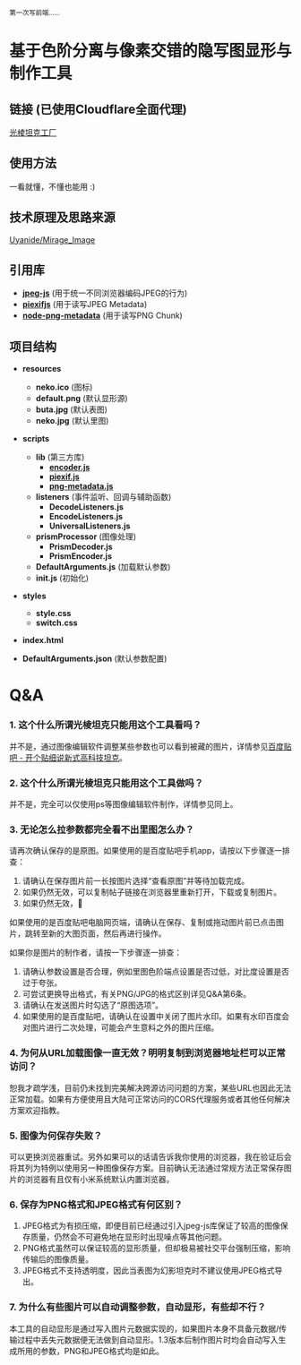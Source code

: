 <small> 第一次写前端…… </small>

# 基于色阶分离与像素交错的隐写图显形与制作工具

## 链接 (已使用Cloudflare全面代理)
[光棱坦克工厂](https://prism.uyanide.com/)

## 使用方法
一看就懂，不懂也能用 :)

## 技术原理及思路来源
[Uyanide/Mirage_Image](https://github.com/Uyanide/Mirage_Image)

## 引用库
- **[jpeg-js](https://github.com/jpeg-js/jpeg-js)** (用于统一不同浏览器编码JPEG的行为)
- **[piexifjs](https://github.com/hMatoba/piexifjs)** (用于读写JPEG Metadata)
- **[node-png-metadata](https://github.com/kujirahand/node-png-metadata)** (用于读写PNG Chunk)

## 项目结构
- **resources**
  - **neko.ico** (图标)
  - **default.png** (默认显形源)
  - **buta.jpg** (默认表图)
  - **neko.jpg** (默认里图)

- **scripts**
  - **lib** (第三方库)
    - **[encoder.js](https://github.com/jpeg-js/jpeg-js/blob/master/lib/encoder.js)**
    - **[piexif.js](https://github.com/hMatoba/piexifjs/blob/master/piexif.js)**
    - **[png-metadata.js](https://github.com/kujirahand/node-png-metadata/blob/master/src/lib/png-metadata.js)**
  - **listeners** (事件监听、回调与辅助函数)
    - **DecodeListeners.js**
    - **EncodeListeners.js**
    - **UniversalListeners.js**
  - **prismProcessor** (图像处理)
    - **PrismDecoder.js**
    - **PrismEncoder.js**
  - **DefaultArguments.js** (加载默认参数)
  - **init.js** (初始化)

- **styles**
  - **style.css**
  - **switch.css**

- **index.html**
- **DefaultArguments.json** (默认参数配置)

# Q&A

### 1. 这个什么所谓光棱坦克只能用这个工具看吗？
并不是，通过图像编辑软件调整某些参数也可以看到被藏的图片，详情参见[百度贴吧 - 开个贴细说新式高科技坦克](https://tieba.baidu.com/p/9093709508)。

### 2. 这个什么所谓光棱坦克只能用这个工具做吗？
并不是，完全可以仅使用ps等图像编辑软件制作，详情参见同上。

### 3. 无论怎么拉参数都完全看不出里图怎么办？
请再次确认保存的是原图。如果使用的是百度贴吧手机app，请按以下步骤逐一排查：

1. 请确认在保存图片前一长按图片选择“查看原图”并等待加载完成。
2. 如果仍然无效，可以复制帖子链接在浏览器里重新打开，下载或复制图片。
3. 如果仍然无效，🔨

如果使用的是百度贴吧电脑网页端，请确认在保存、复制或拖动图片前已点击图片，跳转至新的大图页面，然后再进行操作。

如果你是图片的制作者，请按一下步骤逐一排查：

1. 请确认参数设置是否合理，例如里图色阶端点设置是否过低，对比度设置是否过于夸张。
2. 可尝试更换导出格式，有关PNG/JPG的格式区别详见Q&A第6条。
3. 请确认在发送图片时勾选了“原图选项”。
4. 如果使用的是百度贴吧，请确认在设置中关闭了图片水印。如果有水印百度会对图片进行二次处理，可能会产生意料之外的图片压缩。

### 4. 为何从URL加载图像一直无效？明明复制到浏览器地址栏可以正常访问？
恕我才疏学浅，目前仍未找到完美解决跨源访问问题的方案，某些URL也因此无法正常加载。如果有方便使用且大陆可正常访问的CORS代理服务或者其他任何解决方案欢迎指教。

### 5. 图像为何保存失败？
可以更换浏览器重试。另外如果可以的话请告诉我你使用的浏览器，我在验证后会将其列为特例以使用另一种图像保存方案。目前确认无法通过常规方法正常保存图片的浏览器有且仅有小米系统默认内置浏览器。

### 6. 保存为PNG格式和JPEG格式有何区别？

1. JPEG格式为有损压缩，即便目前已经通过引入jpeg-js库保证了较高的图像保存质量，仍然会不可避免地在显形时出现噪点等其他问题。
2. PNG格式虽然可以保证较高的显形质量，但却极易被社交平台强制压缩，影响传输后的图像质量。
3. JPEG格式不支持透明度，因此当表图为幻影坦克时不建议使用JPEG格式导出。

### 7. 为什么有些图片可以自动调整参数，自动显形，有些却不行？
本工具的自动显形是通过写入图片元数据实现的，如果图片本身不具备元数据/传输过程中丢失元数据便无法做到自动显形。1.3版本后制作图片时均会自动写入生成所用的参数，PNG和JPEG格式均是如此。
